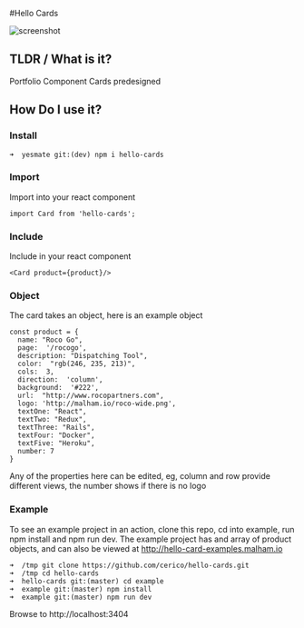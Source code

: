 #Hello Cards

![screenshot](https://s3.eu-west-2.amazonaws.com/io1937/screenshots/hello-cards.jpeg)

## TLDR / What is it?

Portfolio Component Cards predesigned

## How Do I use it?

### Install

```
➜  yesmate git:(dev) npm i hello-cards
```

### Import

Import into your react component

```
import Card from 'hello-cards';
```

### Include

Include in your react component

```
<Card product={product}/>
```

### Object

The card takes an object, here is an example object

```
const product = {
  name: "Roco Go",
  page:  '/rocogo',
  description: "Dispatching Tool",
  color:  "rgb(246, 235, 213)",
  cols:  3,
  direction:  'column',
  background:  '#222',
  url:  "http://www.rocopartners.com",
  logo: 'http://malham.io/roco-wide.png',
  textOne: "React",
  textTwo: "Redux",
  textThree: "Rails",
  textFour: "Docker",
  textFive: "Heroku",
  number: 7
}
```

Any of the properties here can be edited, eg, column and row provide different views, the number shows if there is no logo

### Example

To see an example project in an action, clone this repo, cd into example, run npm install and npm run dev. The example project has and array of product objects, and can also be viewed at http://hello-card-examples.malham.io

```
➜  /tmp git clone https://github.com/cerico/hello-cards.git
➜  /tmp cd hello-cards
➜  hello-cards git:(master) cd example
➜  example git:(master) npm install
➜  example git:(master) npm run dev
```

Browse to http://localhost:3404
